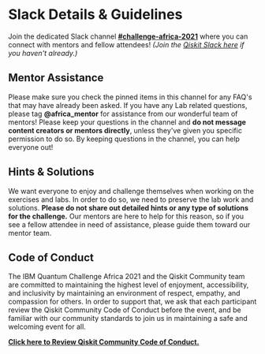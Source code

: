 # Slack Details & Guidelines

Join the dedicated Slack channel **[#challenge-africa-2021](https://ibm.co/Africa_Slack)** where you can connect with mentors and fellow attendees! *(Join the [Qiskit Slack here](https://ibm.co/joinqiskitslack) if you haven't already.)*

## Mentor Assistance
Please make sure you check the pinned items in this channel for any FAQ's that may have already been asked. If you have any Lab related questions, please tag **@africa_mentor** for assistance from our wonderful team of mentors! Please keep your questions in the channel and **do not message content creators or mentors directly**, unless they've given you specific permission to do so. By keeping questions in the channel, you can help everyone out! 


## Hints & Solutions
We want everyone to enjoy and challenge themselves when working on the exercises and labs. In order to do so, we need to preserve the lab work and solutions. **Please do not share out detailed hints or any type of solutions for the challenge.** Our mentors are here to help for this reason, so if you see a fellow attendee in need of assistance, please guide them toward our mentor team.


## Code of Conduct 
The IBM Quantum Challenge Africa 2021 and the Qiskit Community team are committed to maintaining the highest level of enjoyment, accessibility, and inclusivity by maintaining an environment of respect, empathy, and compassion for others. In order to support that, we ask that each participant review the Qiskit Community Code of Conduct before the event, and be familiar with our community standards to join us in maintaining a safe and welcoming event for all.

**[Click here to Review Qiskit Community Code of Conduct.](https://github.com/Qiskit/qiskit/blob/master/CODE_OF_CONDUCT.md#our-pledge)**

